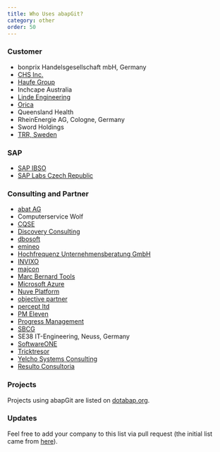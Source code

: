 ```yaml
---
title: Who Uses abapGit?
category: other
order: 50
---
```


### Customer
* bonprix Handelsgesellschaft mbH, Germany
* [CHS Inc.](https://www.chsinc.com)
* [Haufe Group](https://www.haufegroup.com/en/home)
* Inchcape Australia
* [Linde Engineering](https://www.linde-engineering.com/en/index.html)
* [Orica](https://www.orica.com)
* Queensland Health
* RheinEnergie AG, Cologne, Germany
* Sword Holdings
* [TRR, Sweden](https://www.trr.se)

### SAP
* [SAP IBSO](https://www.sap.com/services/application-development.html)
* [SAP Labs Czech Republic](https://www.facebook.com/SAPLabsCZ/)

### Consulting and Partner
* [abat AG](https://www.abat.de/)
* Computerservice Wolf
* [CQSE](https://www.cqse.eu/)
* [Discovery Consulting](https://www.discoveryconsulting.com.au)
* [dbosoft](https://www.dbosoft.eu)
* [emineo](https://www.emineo.ch/)
* [Hochfrequenz Unternehmensberatung GmbH](https://www.hochfrequenz.de/)
* [INVIXO](http://invixo.com/)
* [majcon](https://www.majcon.de/)
* [Marc Bernard Tools](https://marcbernardtools.com/)
* [Microsoft Azure](https://github.com/Microsoft/ABAP-SDK-for-Azure)
* [Nuve Platform](https://www.nuveplatform.com/)
* [objective partner](https://www.objective-partner.de)
* [percept ltd](https://www.percept.sk)
* [PM Eleven](https:///www.pmeleven.com)
* [Progress Management](http://www.pmconseil.com/)
* [SBCG](https://www.sbcg.com.ua/)
* SE38 IT-Engineering, Neuss, Germany
* [SoftwareONE](https://www.softwareone.com)
* [Tricktresor](https://www.tricktresor.de)
* [Yelcho Systems Consulting](http://www.yelcho.com.au/)
* [Resulto Consultoria](https://www.resultoconsultoria.com/)

### Projects 

Projects using abapGit are listed on [dotabap.org](http://dotabap.org).

### Updates

Feel free to add your company to this list via pull request (the initial list came from [here](https://github.com/abapGit/abapGit/issues/1574)).

